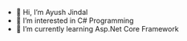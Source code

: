 - 👋 Hi, I’m Ayush Jindal
- 👀 I’m interested in C# Programming
- 🌱 I’m currently learning Asp.Net Core Framework
<!-- - 💞️ I’m looking to collaborate on ... -->
<!-- - 📫 How to reach me ... -->

<!---
Qwer278/Qwer278 is a ✨ special ✨ repository because its `README.md` (this file) appears on your GitHub profile.
You can click the Preview link to take a look at your changes.
--->
